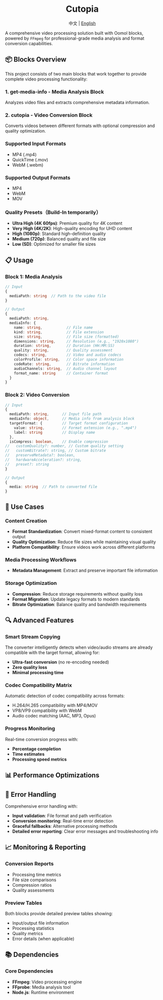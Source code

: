 <div align=center>
  <h1>Cutopia</h1>
  <p> 中文 | <a href="./README-zh.md">English</a></p>
</div>

A comprehensive video processing solution built with Oomol blocks, powered by `FFmpeg` for professional-grade media analysis and format conversion capabilities.

## 📦 Blocks Overview

This project consists of two main blocks that work together to provide complete video processing functionality:

### 1. **get-media-info** - Media Analysis Block
Analyzes video files and extracts comprehensive metadata information.

### 2. **cutopia** - Video Conversion Block  
Converts videos between different formats with optional compression and quality optimization.

### Supported Input Formats
- MP4 (.mp4)
- QuickTime (.mov)
- WebM (.webm)
<!-- - AVI (.avi)
- Matroska (.mkv)
- Windows Media Video (.wmv) -->

### Supported Output Formats
- MP4
- WebM
- MOV
<!-- - AVI
- WMV -->

### Quality Presets（Build-In temporarily）
- **Ultra High (4K 60fps)**: Premium quality for 4K content
- **Very High (4K/2K)**: High-quality encoding for UHD content
- **High (1080p)**: Standard high-definition quality
- **Medium (720p)**: Balanced quality and file size
- **Low (SD)**: Optimized for smaller file sizes

## 📋 Usage

### Block 1: Media Analysis
```typescript
// Input
{
  mediaPath: string  // Path to the video file
}

// Output
{
  mediaPath: string,
  mediaInfo: {
    name: string,           // File name
    kind: string,           // File extension
    size: string,           // File size (formatted)
    dimensions: string,     // Resolution (e.g., "1920x1080")
    duration: string,       // Duration (HH:MM:SS)
    quality: string,        // Quality assessment
    codecs: string,         // Video and audio codecs
    colorProfile: string,   // Color space information
    codeRate: string,       // Bitrate information
    audioChannels: string,  // Audio channel layout
    format_name: string     // Container format
  }
}
```

### Block 2: Video Conversion
```typescript
// Input
{
  mediaPath: string,      // Input file path
  mediaInfo: object,      // Media info from analysis block
  targetFormat: {         // Target format configuration
    value: string,        // Format extension (e.g., ".mp4")
    label: string         // Display name
  },
  isCompress: boolean,    // Enable compression
//   customQuality?: number, // Custom quality setting
//   customBitrate?: string, // Custom bitrate
//   preserveMetadata?: boolean,
//   hardwareAcceleration?: string,
//   preset?: string
}

// Output
{
  media: string  // Path to converted file
}
```

## 🎯 Use Cases

### Content Creation
- **Format Standardization**: Convert mixed-format content to consistent output
- **Quality Optimization**: Reduce file sizes while maintaining visual quality
- **Platform Compatibility**: Ensure videos work across different platforms

### Media Processing Workflows
- **Metadata Management**: Extract and preserve important file information

### Storage Optimization
- **Compression**: Reduce storage requirements without quality loss
- **Format Migration**: Update legacy formats to modern standards
- **Bitrate Optimization**: Balance quality and bandwidth requirements

## 🔍 Advanced Features

### Smart Stream Copying
The converter intelligently detects when video/audio streams are already compatible with the target format, allowing for:
- **Ultra-fast conversion** (no re-encoding needed)
- **Zero quality loss**
- **Minimal processing time**

### Codec Compatibility Matrix
Automatic detection of codec compatibility across formats:
- H.264/H.265 compatibility with MP4/MOV
- VP8/VP9 compatibility with WebM
- Audio codec matching (AAC, MP3, Opus)

### Progress Monitoring
Real-time conversion progress with:
- **Percentage completion**
- **Time estimates**
- **Processing speed metrics**

## 📊 Performance Optimizations

<!-- ### Hardware Acceleration
- **NVIDIA NVENC**: GPU-accelerated encoding
- **Intel Quick Sync**: Hardware-accelerated processing
- **Automatic fallback**: Software encoding when hardware unavailable -->

## 🚦 Error Handling

Comprehensive error handling with:
- **Input validation**: File format and path verification
- **Conversion monitoring**: Real-time error detection
- **Graceful fallbacks**: Alternative processing methods
- **Detailed error reporting**: Clear error messages and troubleshooting info

## 📈 Monitoring & Reporting

### Conversion Reports
- Processing time metrics
- File size comparisons
- Compression ratios
- Quality assessments

### Preview Tables
Both blocks provide detailed preview tables showing:
- Input/output file information
- Processing statistics
- Quality metrics
- Error details (when applicable)

## 📚 Dependencies

### Core Dependencies
- **FFmpeg**: Video processing engine
- **FFprobe**: Media analysis tool
- **Node.js**: Runtime environment

